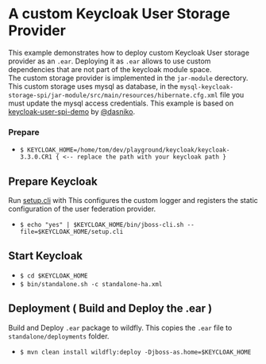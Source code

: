 # A custom Keycloak User Storage Provider

This example demonstrates how to deploy custom Keycloak User storage provider as an `.ear`.  Deploying it as `.ear` allows to use custom dependencies that are not part of the keycloak module space.  
The custom storage provider is implemented in the `jar-module` derectory.
This custom storage uses mysql as database, in the `mysql-keycloak-storage-spi/jar-module/src/main/resources/hibernate.cfg.xml` file you must update the mysql access credentials.
This example is based on [keycloak-user-spi-demo](https://github.com/dasniko/keycloak-user-spi-demo) by [@dasniko](https://github.com/dasniko).

### Prepare
- `$ KEYCLOAK_HOME=/home/tom/dev/playground/keycloak/keycloak-3.3.0.CR1 { <-- replace the path with your keycloak path }`

## Prepare Keycloak
Run [setup.cli](./setup.cli) with
This configures the custom logger and registers the static configuration 
of the user federation provider. 
- `$ echo "yes" | $KEYCLOAK_HOME/bin/jboss-cli.sh --file=$KEYCLOAK_HOME/setup.cli`

## Start Keycloak
- `$ cd $KEYCLOAK_HOME`
- `$ bin/standalone.sh -c standalone-ha.xml`

## Deployment ( Build and Deploy the .ear )
Build and Deploy `.ear` package to wildfly.
This copies the `.ear` file to `standalone/deployments` folder.
- `$ mvn clean install wildfly:deploy -Djboss-as.home=$KEYCLOAK_HOME`
